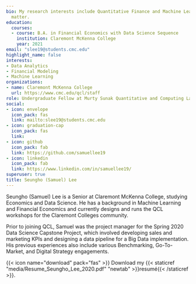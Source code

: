 ```yaml
---
bio: My research interests include Quantitative Finance and Machine Learning.
  matter.
education:
  courses:
  - course: B.A. in Financial Economics with Data Science Sequence
    institution: Claremont McKenna College
    year: 2021
email: "slee19@students.cmc.edu"
highlight_name: false
interests:
- Data Analytics
- Financial Modeling
- Machine Learning
organizations:
- name: Claremont McKenna College
  url: https://www.cmc.edu/qcl/staff
role: Undergraduate Fellow at Murty Sunak Quantitative and Computing Lab
social:
- icon: envelope
  icon_pack: fas
  link: mailto:slee19@students.cmc.edu
- icon: graduation-cap
  icon_pack: fas
  link: 
- icon: github
  icon_pack: fab
  link: https://github.com/samuellee19
- icon: linkedin
  icon_pack: fab
  link: https://www.linkedin.com/in/samuellee19/
superuser: true
title: Seungho (Samuel) Lee
---
```


Seungho (Samuel) Lee is a Senior at Claremont McKenna College, studying Economics and Data Science. He has a background in Machine Learning and Financial Economics and currently designs and runs the QCL workshops for the Claremont Colleges community.

Prior to joining QCL, Samuel was the project manager for the Spring 2020 Data Science Capstone Project, which involved developing sales and marketing KPIs and designing a data pipeline for a Big Data implementation. His previous experiences also include various Benchmarking, Go-To-Market, and Digital Strategy engagements.

{{< icon name="download" pack="fas" >}} Download my {{< staticref "media/Resume_Seungho_Lee_2020.pdf" "newtab" >}}resumé{{< /staticref >}}.
